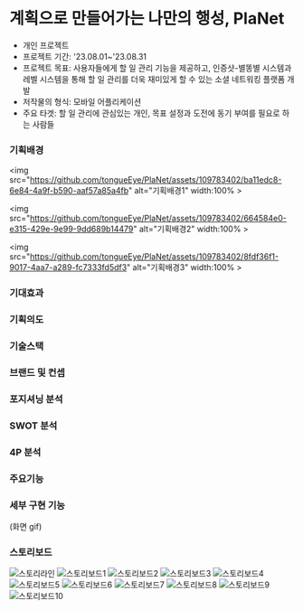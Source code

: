# 계획으로 만들어가는 나만의 행성, PlaNet

* 개인 프로젝트
* 프로젝트 기간: '23.08.01~'23.08.31
* 프로젝트 목표: 사용자들에게 할 일 관리 기능을 제공하고, 인증샷-별똥별 시스템과 레벨 시스템을 통해 할 일 관리를 더욱 재미있게 할 수 있는 소셜 네트워킹 플랫폼 개발
* 저작물의 형식: 모바일 어플리케이션
* 주요 타겟: 할 일 관리에 관심있는 개인, 목표 설정과 도전에 동기 부여를 필요로 하는 사람들


### 기획배경

<img src="https://github.com/tongueEye/PlaNet/assets/109783402/ba11edc8-6e84-4a9f-b590-aaf57a85a4fb" alt="기획배경1" width:100% >

<img src="https://github.com/tongueEye/PlaNet/assets/109783402/664584e0-e315-429e-9e99-9dd689b14479" alt="기획배경2" width:100% >

<img src="https://github.com/tongueEye/PlaNet/assets/109783402/8fdf36f1-9017-4aa7-a289-fc7333fd5df3" alt="기획배경3" width:100% >


### 기대효과



### 기획의도


### 기술스택

### 브랜드 및 컨셉

### 포지셔닝 분석

### SWOT 분석

### 4P 분석

### 주요기능

### 세부 구현 기능
(화면 gif)

### 스토리보드


![스토리라인](https://github.com/tongueEye/PlaNet/assets/109783402/26ef0c18-1a12-4743-8aa2-58907d8467ab)
![스토리보드1](https://github.com/tongueEye/PlaNet/assets/109783402/7d7e8413-0baf-4ab7-9ce3-59025e90fc80)
![스토리보드2](https://github.com/tongueEye/PlaNet/assets/109783402/e5447b08-00d0-4d38-8af1-4106f9269749)
![스토리보드3](https://github.com/tongueEye/PlaNet/assets/109783402/d88a7568-6aee-421a-ac15-6a146f0e6048)
![스토리보드4](https://github.com/tongueEye/PlaNet/assets/109783402/1a8a076e-8e9a-4873-8ee7-4521b4982b5c)
![스토리보드5](https://github.com/tongueEye/PlaNet/assets/109783402/519caff8-f84b-41f6-be45-3ffcd42709c5)
![스토리보드6](https://github.com/tongueEye/PlaNet/assets/109783402/3d0e0896-0113-46c1-b6df-ef79e9eb2276)
![스토리보드7](https://github.com/tongueEye/PlaNet/assets/109783402/a95aba8a-8148-481f-8c36-8ea283c28aa9)
![스토리보드8](https://github.com/tongueEye/PlaNet/assets/109783402/0d4212d8-1505-4e02-a232-d7aeab33cdcb)
![스토리보드9](https://github.com/tongueEye/PlaNet/assets/109783402/c2372ea6-9010-44ea-81ed-f2c0445b07a0)
![스토리보드10](https://github.com/tongueEye/PlaNet/assets/109783402/ded2452a-6236-4c65-a404-d4e5d78a7245)
